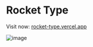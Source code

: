 # Rocket Type

Visit now: [rocket-type.vercel.app](https://rocket-type.vercel.app)   

![image](https://github.com/r0nz-29/rocket-type-client/assets/76162540/5e1d2c3b-7115-4db8-b90e-3ea0b4b361fe)
